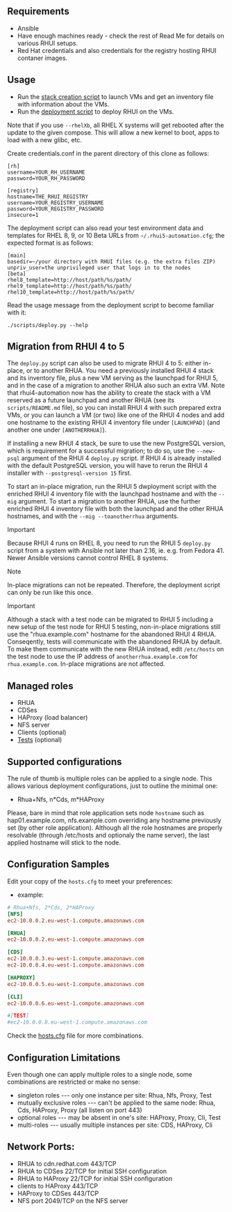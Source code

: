 Requirements
---------------
* Ansible
* Have enough machines ready - check the rest of Read Me for details on various RHUI setups.
* Red Hat credentials and also credentials for the registry hosting RHUI contaner images.

Usage
--------

* Run the [stack creation script](../scripts/README.md) to launch VMs and get an inventory file with information about the VMs.
* Run the [deployment script](../scripts/deploy.py) to deploy RHUI on the VMs.

Note that if you use `--rhelXb`, all RHEL X systems will get rebooted after the update
to the given compose. This will allow a new kernel to boot, apps to load with a new glibc, etc.

Create credentials.conf in the parent directory of this clone as follows:

```
[rh]
username=YOUR_RH_USERNAME
password=YOUR_RH_PASSWORD

[registry]
hostname=THE_RHUI_REGISTRY
username=YOUR_REGISTRY_USERNAME
password=YOUR_REGISTRY_PASSWORD
insecure=1
````

The deployment script can also read your test environment data and templates for RHEL 8, 9, or 10 Beta URLs
from `~/.rhui5-automation.cfg`; the expected format is as follows:

```
[main]
basedir=~/your directory with RHUI files (e.g. the extra files ZIP)
unpriv_user=the unprivileged user that logs in to the nodes
[beta]
rhel8_template=http://host/path/%s/path/
rhel9_template=http://host/path/%s/path/
rhel10_template=http://host/path/%s/path/
```

Read the usage message from the deployment script to become familiar with it:

```
./scripts/deploy.py --help
```

Migration from RHUI 4 to 5
--------------------------
The `deploy.py` script can also be used to migrate RHUI 4 to 5: either in-place, or to another RHUA.
You need a previously installed RHUI 4 stack and its inventory file, plus a new VM serving as the
launchpad for RHUI 5, and in the case of a migration to another RHUA also such an extra VM.
Note that rhui4-automation now has the ability to create the stack with a VM reserved as a future
launchpad and another RHUA (see its `scripts/README.md` file), so you can install RHUI 4 with such
prepared extra VMs, or you can launch a VM (or two) like one of the RHUI 4 nodes and add one
hostname to the existing RHUI 4 inventory file under `[LAUNCHPAD]` (and another one under
`[ANOTHERRHUA]`).

If installing a new RHUI 4 stack, be sure to use the new PostgreSQL version, which is requirement
for a successful migration; to do so, use the `--new-psql` argument of the RHUI 4 `deploy.py`
script. If RHUI 4 is already installed with the default PostgreSQL version, you will have to rerun
the RHUI 4 installer with `--postgresql-version 15` first.

To start an in-place migration, run the RHUI 5 dwployment script with the enriched RHUI 4 inventory
file with the launchpad hostname and with the `--mig` argument.
To start a migration to another RHUA, use the further enriched RHUI 4 inventory file with both the
launchpad and the other RHUA hostnames, and with the `--mig --toanotherrhua` arguments.

> [!IMPORTANT]
> Because RHUI 4 runs on RHEL 8, you need to run the RHUI 5 `deploy.py` script from a system with
> Ansible not later than 2.16, ie. e.g. from Fedora 41. Newer Ansible versions cannot control
> RHEL 8 systems.

> [!NOTE]
> In-place migrations can not be repeated.
> Therefore, the deployment script can only be run like this once.

> [!IMPORTANT]
> Although a stack with a test node can be migrated to RHUI 5 including a new setup of the test
> node for RHUI 5 testing, non-in-place migrations still use the "rhua.example.com" hostname for
> the abandoned RHUI 4 RHUA. Conseqently, tests will communicate with the abandoned RHUA by
> default. To make them communicate with the new RHUA instead, edit `/etc/hosts` on the test node
> to use the IP address of `anotherrhua.example.com` for `rhua.example.com`. In-place migrations
> are not affected.

Managed roles
-------------
- RHUA
- CDSes
- HAProxy (load balancer)
- NFS server
- Clients (optional)
- [Tests](../tests/README.md) (optional)

Supported configurations
------------------------
The rule of thumb is multiple roles can be applied to a single node.
This allows various deployment configurations, just to outline the minimal one:
- Rhua+Nfs, n\*Cds, m\*HAProxy

Please, bare in mind that role application sets node `hostname` such as hap01.example.com, nfs.example.com overriding any hostname previously set (by other role application).
Although all the role hostnames are properly resolvable (through /etc/hosts and optionaly the name server), the last applied hostname will stick to the node.

Configuration Samples
---------------------
Edit your copy of the `hosts.cfg` to meet your preferences:
* example:
```ini
# Rhua+Nfs, 2*Cds, 2*HAProxy
[NFS]
ec2-10.0.0.2.eu-west-1.compute.amazonaws.com

[RHUA]
ec2-10.0.0.2.eu-west-1.compute.amazonaws.com

[CDS]
ec2-10.0.0.3.eu-west-1.compute.amazonaws.com
ec2-10.0.0.4.eu-west-1.compute.amazonaws.com

[HAPROXY]
ec2-10.0.0.5.eu-west-1.compute.amazonaws.com

[CLI]
ec2-10.0.0.6.eu-west-1.compute.amazonaws.com

#[TEST]
#ec2-10.0.0.8.eu-west-1.compute.amazonaws.com
```

Check the [hosts.cfg](../hosts.cfg) file for more combinations.


Configuration Limitations
-------------------------
Even though one can apply multiple roles to a single node, some combinations are restricted or make no sense:
- singleton roles --- only one instance per site: Rhua, Nfs, Proxy, Test
- mutually exclusive roles --- can't be applied to the same node: Rhua, Cds, HAProxy, Proxy (all listen on port 443)
- optional roles --- may be absent in one's site: HAProxy, Proxy, Cli, Test
- multi-roles --- usually multiple instances per site: CDS, HAProxy, Cli

Network Ports:
---------------------------------------

* RHUA to cdn.redhat.com 443/TCP
* RHUA to CDSes 22/TCP for initial SSH configuration
* RHUA to HAProxy 22/TCP for initial SSH configuration
* clients to HAProxy 443/TCP
* HAProxy to CDSes 443/TCP
* NFS port 2049/TCP on the NFS server

